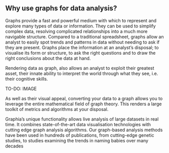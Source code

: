 ## Why use graphs for data analysis?

Graphs provide a fast and powerful medium with which to represent and explore many types of data or information. They can be used to simplify complex data, resolving complicated relationships into a much more navigable structure.  Compared to a traditional spreadsheet, graphs allow an analyst to easily spot trends and patterns in data without needing to ask if they are present. Graphs place the information at an analyst’s disposal; to visualise its form or structure, to ask the right questions and to draw the right conclusions about the data at hand.

Rendering data as graph, also allows an analyst to exploit their greatest asset, their innate ability to interpret the world through what they see, i.e. their cognitive skills.

TO-DO: IMAGE

As well as their visual appeal, converting your data to a graph allows you to leverage the entire mathematical field of graph theory. This renders a large toolkit of metrics and algorithms at your disposal.

Graphia’s unique functionality allows live analysis of large datasets in real time. It combines state-of-the-art data visualisation technologies with cutting edge graph analysis algorithms. Our graph-based analysis methods have been used in hundreds of publications, from cutting-edge genetic studies, to studies examining the trends in naming babies over many decades